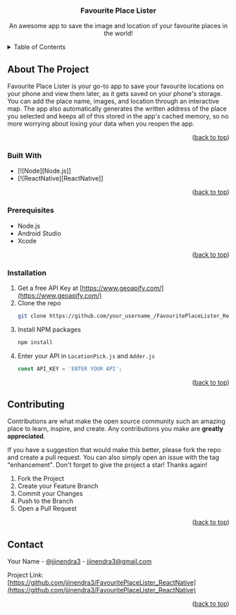   <h3 align="center">Favourite Place Lister</h3>

  <p align="center">
    An awesome app to save the image and location of your favourite places in the world!
    <br />
  </p>
</div>



<!-- TABLE OF CONTENTS -->
<details>
  <summary>Table of Contents</summary>
  <ol>
    <li>
      <a href="#about-the-project">About The Project</a>
      <ul>
        <li><a href="#built-with">Built With</a></li>
      </ul>
    </li>
    <li>
      <ul>
        <li><a href="#prerequisites">Prerequisites</a></li>
        <li><a href="#installation">Installation</a></li>
      </ul>
    </li>
    <li><a href="#contributing">Contributing</a></li>
    <li><a href="#contact">Contact</a></li>
  </ol>
</details>



<!-- ABOUT THE PROJECT -->
## About The Project

Favourite Place Lister is your go-to app to save your favourite locations on your phone and view them later, as it gets saved on your phone's storage. You can add the place name, images, and location through an interactive map. The app also automatically generates the written address of the place you selected and keeps all of this stored in the app's cached memory, so no more worrying about losing your data when you reopen the app.

<p align="right">(<a href="#readme-top">back to top</a>)</p>

### Built With

* [![Node][Node.js]]
* [![ReactNative][ReactNative]]
<p align="right">(<a href="#readme-top">back to top</a>)</p>

### Prerequisites

* Node.js
* Android Studio
* Xcode
<p align="right">(<a href="#readme-top">back to top</a>)</p>

### Installation

1. Get a free API Key at [https://www.geoapify.com/](https://www.geoapify.com/)
2. Clone the repo
   ```sh
   git clone https://github.com/your_username_/FavouritePlaceLister_ReactNative.git
   ```
3. Install NPM packages
   ```sh
   npm install
   ```
4. Enter your API in `LocationPick.js` and `Adder.js`
   ```js
   const API_KEY = 'ENTER YOUR API';
   ```

<p align="right">(<a href="#readme-top">back to top</a>)</p>

<!-- CONTRIBUTING -->
## Contributing

Contributions are what make the open source community such an amazing place to learn, inspire, and create. Any contributions you make are **greatly appreciated**.

If you have a suggestion that would make this better, please fork the repo and create a pull request. You can also simply open an issue with the tag "enhancement".
Don't forget to give the project a star! Thanks again!

1. Fork the Project
2. Create your Feature Branch 
3. Commit your Changes 
4. Push to the Branch 
5. Open a Pull Request

<p align="right">(<a href="#readme-top">back to top</a>)</p>

<!-- CONTACT -->
## Contact

Your Name - [@jjinendra3](https://linkedin.com/jjinendra3) - jjinendra3@gmail.com

Project Link: [https://github.com/jjinendra3/FavouritePlaceLister_ReactNative](https://github.com/jjinendra3/FavouritePlaceLister_ReactNative)

<p align="right">(<a href="#readme-top">back to top</a>)</p>
